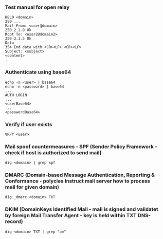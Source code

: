 ### Test manual for open relay
```
HELO <domain>
250 ...
Mail From: <user@domain>
250 2.1.0 Ok
Rcpt To: <user2@domain2>
250 2.1.5 Ok
Data
354 End data with <CR><LF>.<CR><LF>
Subject: <subject>
<content>
.
```

### Authenticate using base64
```
echo -n <user> | base64
echo -n <password> | base64
...
AUTH LOGIN
...
<userBase64>
...
<passwordBase64>
```

### Verify if user exists
```
VRFY <user>
```

### Mail spoof countermeasures - SPF (Sender Policy Framework - check if host is authorized to send mail)
```
dig <domain> | grep spf
```

### DMARC (Domain-based Message Authentication, Reporting & Conformance - polycies instruct mail server how to process mail for given domain)
```
dig _dmarc.<domain> TXT
```

### DKIM (DomainKeys Identified Mail - mail is signed and validatet by foreign Mail Transfer Agent - key is held within TXT DNS-record)
```
dig <domain> TXT | grep "p="
```

